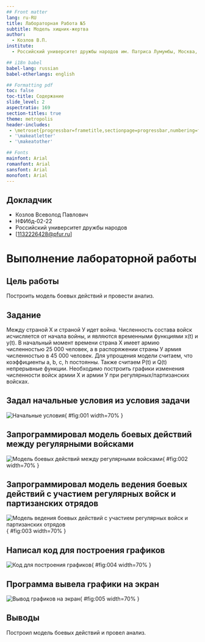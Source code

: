 ```yaml
---
## Front matter
lang: ru-RU
title: Лабораторная Работа №5
subtitle: Модель хищник-жертва
author:
  - Козлов В.П.
institute:
  - Российский университет дружбы народов им. Патриса Лумумбы, Москва, Россия

## i18n babel
babel-lang: russian
babel-otherlangs: english

## Formatting pdf
toc: false
toc-title: Содержание
slide_level: 2
aspectratio: 169
section-titles: true
theme: metropolis
header-includes:
 - \metroset{progressbar=frametitle,sectionpage=progressbar,numbering=fraction}
 - '\makeatletter'
 - '\makeatother'

## Fonts
mainfont: Arial
romanfont: Arial
sansfont: Arial
monofont: Arial
---
```



## Докладчик


  * Козлов Всеволод Павлович
  * НФИбд-02-22
  * Российский университет дружбы народов
  * [1132226428@pfur.ru]
  
# Выполнение лабораторной работы

## Цель работы

Построить модель боевых действий и провести анализ.

## Задание

Между страной Х и страной У идет война. Численность состава войск
исчисляется от начала войны, и являются временными функциями x(t) и y(t). В
начальный момент времени страна Х имеет армию численностью 25 000 человек, а
в распоряжении страны У армия численностью в 45 000 человек. Для упрощения
модели считаем, что коэффициенты a, b, c, h постоянны. Также считаем P(t) и Q(t) непрерывные функции.
Необходимо построить графики изменения численности войск армии Х и армии У при регулярных/партизанских войсках.

## Задал начальные условия из условия задачи

![Начальные условия](image/1.png){ #fig:001 width=70% }

## Запрограммировал модель боевых действий между регулярными войсками

![Модель боевых действий между регулярными войсками](image/2.png){ #fig:002 width=70% }

## Запрограммировал модель ведения боевых действий с участием регулярных войск и партизанских отрядов

![Модель ведения боевых действий с участием регулярных войск и партизанских отрядов](image/3.png){ #fig:003 width=70% }

## Написал код для построения графиков

![Код для построения графиков](image/4.png){ #fig:004 width=70% }

## Программа вывела графики на экран

![Вывод графиков на экран](image/5.png){ #fig:005 width=70% }

## Выводы

Построил модель боевых действий и провел анализ.